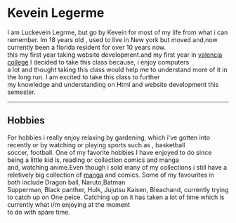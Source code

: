 <body>
<h1>Kevein Legerme</h1>
<p> I am Luckevein Legrme, but go by Kevein for most of my life from what i can remember. Im 18 years old , used to live in New york but moved and,now currently been a florida resident for over 10 years now. <br />this my first year taking website development.and my first year in <a href="https://valenciacollege.edu">valencia college</a>  I decided to take this class because, i enjoy computers <br />a lot and thought taking this class would help me to understand more of it in the long run. I am excited to take this class to further <br />my knowledge and understanding on Html and website development this semester.</p>
<hr />
<h2><strong>Hobbies</strong></h2> <p> For hobbies i really enjoy relaxing by gardening, which i've gotten into recently or by watching or playing sports such as , basketball <br /> soccer, football. One of my favorite hobbies I have enjoyed to do since being a little kid is, reading or collection comics and manga <br /> and, watching anime.Even though i sold many of my collections i still have a reletively big collection of <a href="https://www.google.com/search?q=Manga+are+comics+or+graphic+novels+originating+from+Japan&lr=lang_en&rlz=1CAEVJI_enUS962US962&biw=1536&bih=738&tbs=lr%3Alang_1en&sxsrf=AOaemvJ5JmjOgkdlSAyleYgxnMaM6q-uQg%3A1634363787053&ei=i2lqYbLVAuCtqtsPgrSeyAM&ved=0ahUKEwjyxtfHn87zAhXglmoFHQKaBzkQ4dUDCA4&oq=Manga+are+comics+or+graphic+novels+originating+from+Japan&gs_lcp=Cgdnd3Mtd2l6EAwyBQghEKABMgUIIRCrAjoHCAAQRxCwAzoHCCMQ6gIQJ0oECEEYAFDTfViZlwFg16YBaARwAngAgAGFAogBhQKSAQMyLTGYAQCgAQGgAQKwAQrIAQjAAQE&sclient=gws-wiz">manga</a> and comics. Some of my favourites in both include Dragon ball, Naruto,Batman<br /> Supperman, Black panther, Hulk, Jujutsu Kaisen, Bleachand, currently trying to catch up on One peice. Catching up on it has taken a lot of time which is currently what i/m enjoying at the moment <br /> to do with spare time. 
<!-- 10/15/21-->
<a></a>
</body>

</html> 
